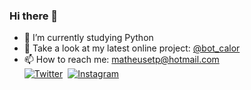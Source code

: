 ### Hi there 👋

<!--
**euMts/euMts** is a ✨ _special_ ✨ repository because its `README.md` (this file) appears on your GitHub profile.

Here are some ideas to get you started:

- 🔭 I’m currently working on ...
- 🌱 I’m currently learning ...
- 👯 I’m looking to collaborate on ...
- 🤔 I’m looking for help with ...
- 💬 Ask me about ...
- 📫 How to reach me: ...
- 😄 Pronouns: ...
- ⚡ Fun fact: ...
-->
<!-- [![Instagram Badge](https://img.shields.io/badge/Instagram-E4405F?style=for-the-badge&logo=instagram&logoColor=white&link=https://www.instagram.com/mts.e/)](https://www.instagram.com/mts.e/) -->
<!-- [![Twitter Badge](https://img.shields.io/badge/Twitter-1DA1F2?style=for-the-badge&logo=twitter&logoColor=white&link=https://twitter.com/Mtss_e/)](https://twitter.com/Mtss_e/) -->
<!-- [![Youtube Badge](https://img.shields.io/badge/YouTube-FF0000?style=for-the-badge&logo=youtube&logoColor=white&link=https://www.youtube.com/channel/UCv3PAuyFwW4BMp-8e34GhpA)](https://www.youtube.com/channel/UCv3PAuyFwW4BMp-8e34GhpA) -->
<!-- ![Profile Views Badge](https://komarev.com/ghpvc/?username=euMts&color=green) -->
- 🔭 I’m currently studying Python
- 💬 Take a look at my latest online project: [@bot_calor](https://twitter.com/bot_calor)
- 📫 How to reach me: matheusetp@hotmail.com <br>
[![Twitter](https://img.shields.io/badge/-Twitter-05122A?style=flat&logo=twitter)](https://twitter.com/Mtss_e)&nbsp;
[![Instagram](https://img.shields.io/badge/-Instagram-05122A?style=flat&logo=instagram)](https://www.instagram.com/mts.e/)&nbsp;
